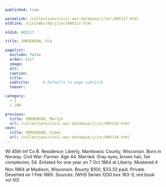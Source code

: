 ```yaml
---
published: true

permalink: /collections/civil-war-database/j/jor/005117.html
oldlink: /CivilWar/db/j/jor/005117.html

oldid: 005117

title: JORGENSON, Ole

pagelist:
  exclude: false
  order: 5117
  image: 
  alt:
  caption:
  title:
  subtitle:      # Defaults to page subtitle
  teaser:

category: 
  - J 
  - JOR

previous:
  title: JORGENSON, Martin
  url: /collections/civil-war-database/j/jor/005116.html  
next:
  title: JORGENSON, Simon
  url: /collections/civil-war-database/j/jor/005118.html   
---
```

WI 45th Inf Co B. Residence: Liberty, Manitowoc County, Wisconsin. Born in Norway. Civil War: Farmer. Age 44. Married. Gray eyes, brown hair, fair complexion, 5&#146;4&#148;. Enlisted for one year on 7 Oct 1864 at Liberty. Mustered 4 Nov 1864 at Madison, Wisconsin. Bounty $100, $33.33 paid. Private. Deserted on 1 Feb 1865. Sources: (WHS Series 1200 box 183-3; red book vol 50)